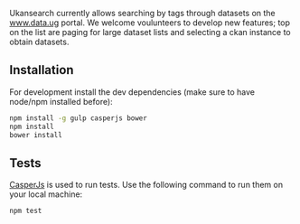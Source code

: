 Ukansearch currently allows searching by tags through datasets on the www.data.ug portal. We welcome voulunteers to develop new features; top on the list are paging for large dataset lists and selecting a ckan instance to obtain datasets. 

## Installation

For development install the dev dependencies (make sure to have node/npm installed before):

```bash
npm install -g gulp casperjs bower
npm install
bower install
```

## Tests

[CasperJs](http://casperjs.org/) is used to run tests. Use the following command to run them on your local machine:

```bash
npm test
```
